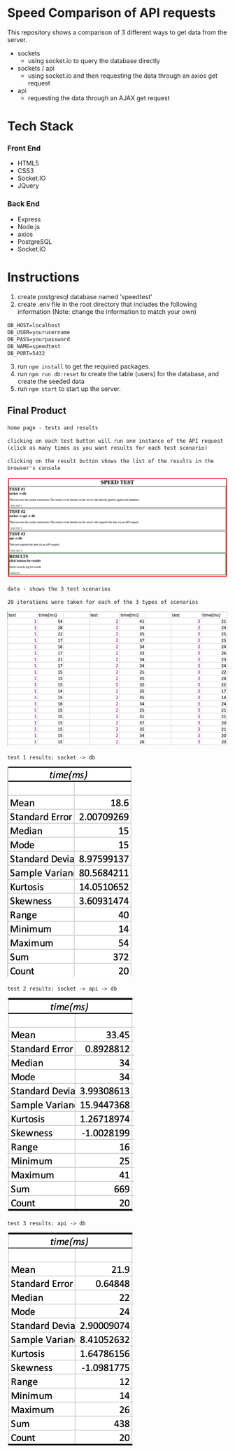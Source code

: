 # Speed Comparison of API requests

This repository shows a comparison of 3 different ways to get data from the server.

- sockets
  - using socket.io to query the database directly
- sockets / api
  - using socket.io and then requesting the data through an axios get request
- api
  - requesting the data through an AJAX get request

# Tech Stack

### Front End

- HTML5
- CSS3
- Socket.IO
- JQuery

### Back End

- Express
- Node.js
- axios
- PostgreSQL
- Socket.IO

# Instructions

1. create postgresql database named 'speedtest'
2. create .env file in the root directory that includes the following information (Note: change the information to match your own)

```
DB_HOST=localhost
DB_USER=yourusername
DB_PASS=yourpassword
DB_NAME=speedtest
DB_PORT=5432
```

3. run `npm install` to get the required packages.
4. run `npm run db:reset` to create the table (users) for the database, and create the seeded data
5. run `npm start` to start up the server.

## Final Product

`home page - tests and results`

```
clicking on each test button will run one instance of the API request (click as many times as you want results for each test scenario)
```

```
clicking on the result button shows the list of the results in the browser's console
```

!["homepage"](./docs/homepage.png)

`data - shows the 3 test scenarios`

```
20 iterations were taken for each of the 3 types of scenarios
```

!["data"](./docs/data.png)

`test 1 results: socket -> db`

!["test 1 results"](./docs/test1.png)

`test 2 results: socket -> api -> db`

!["test 2 results"](./docs/test2.png)

`test 3 results: api -> db`

!["test 3 results"](./docs/test3.png)
